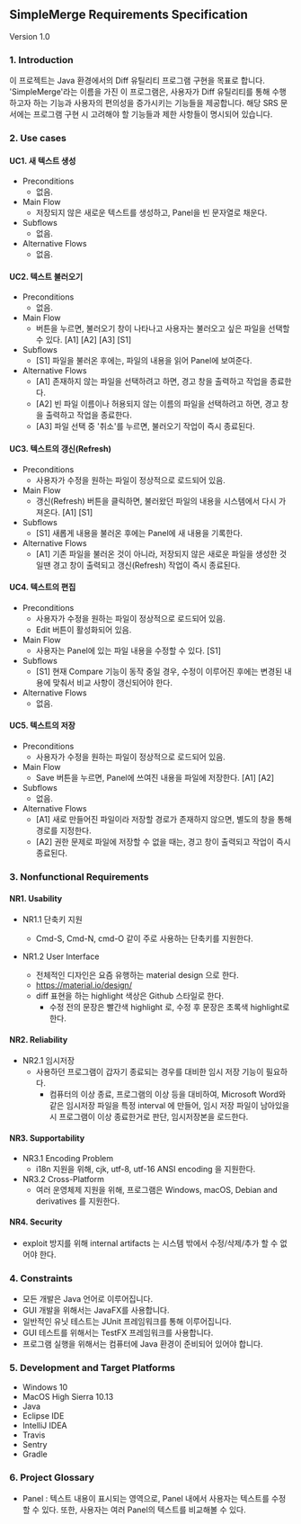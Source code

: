 ## SimpleMerge Requirements Specification
Version 1.0

### 1. Introduction
이 프로젝트는 Java 환경에서의 Diff 유틸리티 프로그램 구현을 목표로 합니다. 'SimpleMerge'라는 이름을 가진 이 프로그램은, 사용자가 Diff 유틸리티를 통해 수행하고자 하는 기능과 사용자의 편의성을 증가시키는 기능들을 제공합니다. 해당 SRS 문서에는 프로그램 구현 시 고려해야 할 기능들과 제한 사항들이 명시되어 있습니다.

### 2. Use cases
#### UC1. 새 텍스트 생성
- Preconditions
    - 없음.
- Main Flow
    - 저장되지 않은 새로운 텍스트를 생성하고, Panel을 빈 문자열로 채운다.
- Subflows
    - 없음.
- Alternative Flows
    - 없음.

#### UC2. 텍스트 불러오기
- Preconditions
    - 없음.
- Main Flow
    - 버튼을 누르면, 불러오기 창이 나타나고 사용자는 불러오고 싶은 파일을 선택할 수 있다. [A1] [A2] [A3] [S1]
- Subflows
    - [S1] 파일을 불러온 후에는, 파일의 내용을 읽어 Panel에 보여준다.
- Alternative Flows
    - [A1] 존재하지 않는 파일을 선택하려고 하면, 경고 창을 출력하고 작업을 종료한다.
    - [A2] 빈 파일 이름이나 허용되지 않는 이름의 파일을 선택하려고 하면, 경고 창을 출력하고 작업을 종료한다.
    - [A3] 파일 선택 중 '취소'를 누르면, 불러오기 작업이 즉시 종료된다.

#### UC3. 텍스트의 갱신(Refresh)
- Preconditions
    - 사용자가 수정을 원하는 파일이 정상적으로 로드되어 있음.
- Main Flow
    - 갱신(Refresh) 버튼을 클릭하면, 불러왔던 파일의 내용을 시스템에서 다시 가져온다. [A1] [S1]
- Subflows
    - [S1] 새롭게 내용을 불러온 후에는 Panel에 새 내용을 기록한다.
- Alternative Flows
    - [A1] 기존 파일을 불러온 것이 아니라, 저장되지 않은 새로운 파일을 생성한 것일땐 경고 창이 출력되고 갱신(Refresh) 작업이 즉시 종료된다.

#### UC4. 텍스트의 편집
- Preconditions
    - 사용자가 수정을 원하는 파일이 정상적으로 로드되어 있음. 
    - Edit 버튼이 활성화되어 있음.
- Main Flow
    - 사용자는 Panel에 있는 파일 내용을 수정할 수 있다. [S1]
- Subflows
    - [S1] 현재 Compare 기능이 동작 중일 경우, 수정이 이루어진 후에는 변경된 내용에 맞춰서 비교 사항이 갱신되어야 한다.
- Alternative Flows
    - 없음.

#### UC5. 텍스트의 저장
- Preconditions
    - 사용자가 수정을 원하는 파일이 정상적으로 로드되어 있음.
- Main Flow
    - Save 버튼을 누르면, Panel에 쓰여진 내용을 파일에 저장한다. [A1] [A2]
- Subflows
    - 없음.
- Alternative Flows
    - [A1] 새로 만들어진 파일이라 저장할 경로가 존재하지 않으면, 별도의 창을 통해 경로를 지정한다.
    - [A2] 권한 문제로 파일에 저장할 수 없을 때는, 경고 창이 출력되고 작업이 즉시 종료된다.

### 3. Nonfunctional Requirements
#### NR1. Usability
- NR1.1 단축키 지원
    - Cmd-S, Cmd-N, cmd-O 같이 주로 사용하는 단축키를 지원한다.
 
- NR1.2 User Interface
    - 전체적인 디자인은 요즘 유행하는 material design 으로 한다.
    - https://material.io/design/
    - diff 표현을 하는 highlight 색상은 Github 스타일로 한다.
        -  수정 전의 문장은 빨간색 highlight 로, 수정 후 문장은 초록색 highlight로 한다.

#### NR2. Reliability
- NR2.1 임시저장
    - 사용하던 프로그램이 갑자기 종료되는 경우를 대비한 임시 저장 기능이 필요하다.
        - 컴퓨터의 이상 종료, 프로그램의 이상 등을 대비하여, Microsoft Word와 같은 임시저장 파일을 특정 interval 에 만들어, 임시 저장 파일이 남아있을 시 프로그램이 이상 종료한거로 판단, 임시저장본을 로드한다.
#### NR3. Supportability
- NR3.1 Encoding Problem 
    - i18n 지원을 위해, cjk, utf-8, utf-16 ANSI encoding 을 지원한다.
- NR3.2 Cross-Platform
    - 여러 운영체제 지원을 위해, 프로그램은 Windows, macOS, Debian and derivatives 를 지원한다.
#### NR4. Security
- exploit 방지를 위해 internal artifacts 는 시스템 밖에서 수정/삭제/추가 할 수 없어야 한다.

### 4. Constraints
- 모든 개발은 Java 언어로 이루어집니다.
- GUI 개발을 위해서는 JavaFX를 사용합니다.
- 일반적인 유닛 테스트는 JUnit 프레임워크를 통해 이루어집니다.
- GUI 테스트를 위해서는 TestFX 프레임워크를 사용합니다.
- 프로그램 실행을 위해서는 컴퓨터에 Java 환경이 준비되어 있어야 합니다.

### 5. Development and Target Platforms
- Windows 10
- MacOS High Sierra 10.13
- Java
- Eclipse IDE
- IntelliJ IDEA
- Travis
- Sentry
- Gradle

### 6. Project Glossary
- Panel : 텍스트 내용이 표시되는 영역으로, Panel 내에서 사용자는 텍스트를 수정할 수 있다. 또한, 사용자는 여러 Panel의 텍스트를 비교해볼 수 있다.